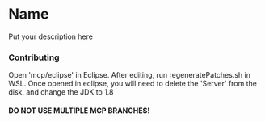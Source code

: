 # Name  
Put your description here
### Contributing
Open 'mcp/eclipse' in Eclipse.
After editing, run regeneratePatches.sh in WSL.
Once opened in eclipse, you will need to delete the 'Server' from the disk. and change the JDK to 1.8
#### DO NOT USE MULTIPLE MCP BRANCHES!
